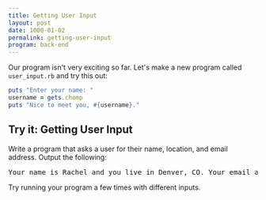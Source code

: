 ```yaml
---
title: Getting User Input
layout: post
date: 1000-01-02
permalink: getting-user-input
program: back-end
---
```


Our program isn't very exciting so far. Let's make a new program called `user_input.rb` and try this out:

```ruby
puts "Enter your name: "
username = gets.chomp
puts "Nice to meet you, #{username}."
```

<div class="try-it">
<h2>Try it: Getting User Input</h2>

<p>Write a program that asks a user for their name, location, and email address. Output the following:</p>

<pre>Your name is Rachel and you live in Denver, CO. Your email address is rachel@turing.io.</pre>
Try running your program a few times with different inputs.
</div>
